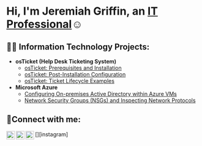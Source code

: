 <h1>Hi, I'm Jeremiah Griffin, an <a href="www.linkedin.com/in/jeremiah-griffin1">IT Professional</a>☺</h1>

<h2>👨‍💻 Information Technology Projects:</h2>

- <b>osTicket (Help Desk Ticketing System)</b>
  - [osTicket: Prerequisites and Installation](https://github.com/jeremiahgriffcyber/osticket-prereqs)
  - [osTicket: Post-Installation Configuration](https://github.com/jeremiahgriffcyber/post-install-config)
  - [osTicket: Ticket Lifecycle Examples](https://github.com/jeremiahgriffcyber/ticket-lifecycle)
- <b>Microsoft Azure</b>
  - [Configuring On-premises Active Directory within Azure VMs](https://github.com/jeremiahgriffcyber/configure-ad)
  - [Network Security Groups (NSGs) and Inspecting Network Protocols](https://github.com/jeremiahgriffcyber/azure-network-protocols)

<h2>🤳Connect with me:</h2>

[<img align="left" alt="Josh | Twitter" width="22px" src="https://cdn.jsdelivr.net/npm/simple-icons@v3/icons/twitter.svg" />][twitter]
[<img align="left" alt="Josh | LinkedIn" width="22px" src="https://cdn.jsdelivr.net/npm/simple-icons@v3/icons/linkedin.svg" />][linkedin]
[<img align="left" alt="Josh | Instagram" width="22px" src="https://cdn.jsdelivr.net/npm/simple-icons@v3/icons/instagram.svg" />][instagram]

[twitter]: 
[instagram]: 
[linkedin]: www.linkedin.com/in/jeremiah-griffin1
